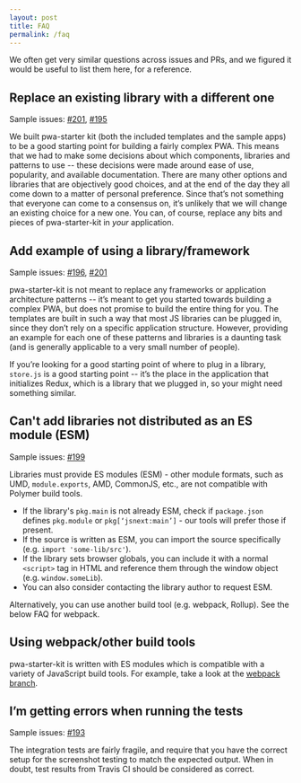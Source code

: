 ```yaml
---
layout: post
title: FAQ
permalink: /faq
---
```

We often get very similar questions across issues and PRs, and we figured it would be useful to list them here, for a reference.

## Replace an existing library with a different one

Sample issues: [#201](https://github.com/Polymer/pwa-starter-kit/issues/201), [#195](https://github.com/Polymer/pwa-starter-kit/pull/195)

We built pwa-starter kit (both the included templates and the sample apps) to be a good starting point for building a fairly complex PWA. This means that we had to make some decisions about which components, libraries and patterns to use -- these decisions were made around ease of use, popularity, and available documentation. There are many other options and libraries that are objectively good choices, and at the end of the day they all come down to a matter of personal preference. Since that’s not something that everyone can come to a consensus on, it’s unlikely that we will change an existing choice for a new one. You can, of course, replace any bits and pieces of pwa-starter-kit in _your_ application.

## Add example of using a library/framework

Sample issues: [#196](https://github.com/Polymer/pwa-starter-kit/issues/196), [#201](https://github.com/Polymer/pwa-starter-kit/issues/207)

pwa-starter-kit is not meant to replace any frameworks or application architecture patterns -- it’s meant to get you started towards building a complex PWA, but does not promise to build the entire thing for you. The templates are built in such a way that most JS libraries can be plugged in, since they don’t rely on a specific application structure. However, providing an example for each one of these patterns and libraries is a daunting task (and is generally applicable to a very small number of people).

If you’re looking for a good starting point of where to plug in a library, `store.js` is a good starting point -- it’s the place in the application that initializes Redux, which is a library that we plugged in, so your might need something similar.

## Can't add libraries not distributed as an ES module (ESM)

Sample issues: [#199](https://github.com/Polymer/pwa-starter-kit/issues/199)

Libraries must provide ES modules (ESM) - other module formats, such as UMD, `module.exports`, AMD, CommonJS, etc., are not compatible with Polymer build tools.

- If the library's `pkg.main` is not already ESM, check if `package.json` defines `pkg.module` or `pkg[‘jsnext:main’]` - our tools will prefer those if present.
- If the source is written as ESM, you can import the source specifically (e.g. `import 'some-lib/src'`).
- If the library sets browser globals, you can include it with a normal `<script>` tag in HTML and reference them through the window object (e.g. `window.someLib`).
- You can also consider contacting the library author to request ESM.

Alternatively, you can use another build tool (e.g. webpack, Rollup). See the below FAQ for webpack.

## Using webpack/other build tools

pwa-starter-kit is written with ES modules which is compatible with a variety of JavaScript build tools. For example, take a look at the [webpack branch](https://github.com/Polymer/pwa-starter-kit/tree/webpack).

## I’m getting errors when running the tests

Sample issues: [#193](https://github.com/Polymer/pwa-starter-kit/issues/193)

The integration tests are fairly fragile, and require that you have the correct setup for the screenshot testing to match the expected output. When in doubt, test results from Travis CI should be considered as correct.
